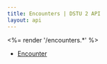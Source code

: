 ```yaml
---
title: Encounters | DSTU 2 API
layout: api
---
```


<%= render '/encounters.*' %>
* [Encounter](../encounters/encounter)
